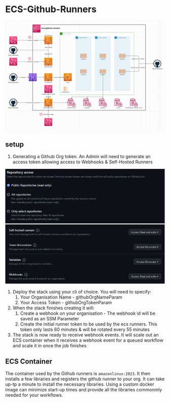 # ECS-Github-Runners

![](images/diagram.png)  

## setup

  1. Generating a Github Org token.
An Admin will need to generate an access token allowing access to Webhooks & Self-Hosted Runners

![](images/RepositoryAccess.png)
![](images/Permissions.png)

  1. Deploy the stack using your cli of choice. You will need to specify:
     1. Your Organisation Name - githubOrgNameParam
     2. Your Access Token - githubOrgTokenParam
  2. When the stack finishes creating it will:
     1. Create a webhook on your organisation - The webhook id will be saved as an SSM Parameter
     2. Create the initial runner token to be used by the ecs runners. This token only lasts 60 minutes & will be rotated every 55 minutes
  3. The stack is now ready to receive webhook events. It will scale out an ECS container when it receives a webhook event for a queued workflow and scale it in once the job finishes

## ECS Container

The container used by the Github runners is `amazonlinux:2023`. It then installs a few libraries and registers the github runner to your org. It can take up-tp a minute to install the necessary libraries. Using a custom docker image can minimize start-up times and provide all the libraries commonmly needed for your workflows.
